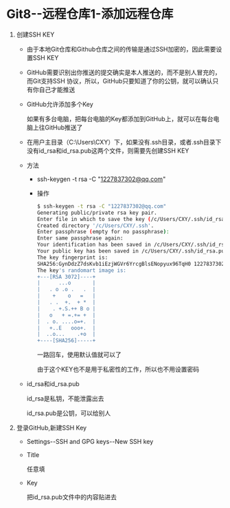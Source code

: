 # Git8--远程仓库1-添加远程仓库

1. 创建SSH KEY

   + 由于本地Git仓库和Github仓库之间的传输是通过SSH加密的，因此需要设置SSH KEY

   + GitHub需要识别出你推送的提交确实是本人推送的，而不是别人冒充的，而Git支持SSH 协议，所以，GitHub只要知道了你的公钥，就可以确认只有你自己才能推送

   + GitHub允许添加多个Key

     如果有多台电脑，把每台电脑的Key都添加到GitHub上，就可以在每台电脑上往GitHub推送了

   + 在用户主目录（C:\Users\CXY）下，如果没有.ssh目录，或者.ssh目录下没有id_rsa和id_rsa.pub这两个文件，则需要先创建SSH KEY

   + 方法

     + ssh-keygen -t rsa -C "1227837302@qq.com"

     + 操作

       ```bash
       $ ssh-keygen -t rsa -C "1227837302@qq.com"
       Generating public/private rsa key pair.
       Enter file in which to save the key (/c/Users/CXY/.ssh/id_rsa):
       Created directory '/c/Users/CXY/.ssh'.
       Enter passphrase (empty for no passphrase):
       Enter same passphrase again:
       Your identification has been saved in /c/Users/CXY/.ssh/id_rsa.
       Your public key has been saved in /c/Users/CXY/.ssh/id_rsa.pub.
       The key fingerprint is:
       SHA256:GynDdzZ7dsKvb1iEzjWGVr6YrcgBlsENopyux96TqH0 1227837302@qq.com
       The key's randomart image is:
       +---[RSA 3072]----+
       |      ...o       |
       |   . o .o .   .  |
       |    +    o   =   |
       |   . .  +.  + *  |
       |    . +.S.++ B o |
       |   o   + =.+= +  |
       |  . o. ....o=+.  |
       |   +..E   ooo+.  |
       |  ..o...    .+o  |
       +----[SHA256]-----+
       ```

       一路回车，使用默认值就可以了

       由于这个KEY也不是用于私密性的工作，所以也不用设置密码

   + id_rsa和id_rsa.pub

     id_rsa是私钥，不能泄露出去

     id_rsa.pub是公钥，可以给别人

2. 登录GitHub,新建SSH Key

   + Settings--SSH and GPG keys--New SSH key

   + Title

     任意填

   + Key

     把id_rsa.pub文件中的内容贴进去

